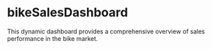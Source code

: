 # bikeSalesDashboard
This dynamic dashboard provides a comprehensive overview of sales performance in the bike market.
